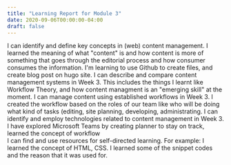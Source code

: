 ```yaml
---
title: "Learning Report for Module 3"
date: 2020-09-06T00:00:00-04:00
draft: false
---
```

I can identify and define key concepts in (web) content management. I learned the meaning of what "content" is and how content is more of something that goes through the editorial process and how consumer consumes the information. I'm learning to use Github to create files, and create blog post on hugo site. 
I can describe and compare content management systems in Week 3. This includes the things I learnt like Workflow Theory, and how content managment is an "emerging skill" at the moment.
I can manage content using established workflows in Week 3. I created the workflow based on the roles of our team like who will be doing what kind of tasks (editing, site planning, developing, administrating. 
I can identify and employ technologies related to content management in Week 3. I have explored Microsoft Teams by creating planner to stay on track, learned the concept of workflow   
I can find and use resources for self-directed learning. For example: I learned the concept of HTML, CSS. I learned some of the snippet codes and the reason that it was used for.
